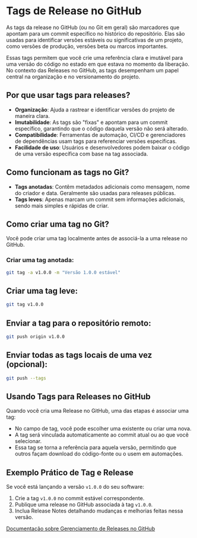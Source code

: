 # Tags de Release no GitHub

As tags da release no GitHub (ou no Git em geral) são marcadores que apontam para um commit específico no histórico do repositório. Elas são usadas para identificar versões estáveis ou significativas de um projeto, como versões de produção, versões beta ou marcos importantes.

Essas tags permitem que você crie uma referência clara e imutável para uma versão do código no estado em que estava no momento da liberação. No contexto das Releases no GitHub, as tags desempenham um papel central na organização e no versionamento do projeto.

## Por que usar tags para releases?

- **Organização**: Ajuda a rastrear e identificar versões do projeto de maneira clara.
- **Imutabilidade**: As tags são "fixas" e apontam para um commit específico, garantindo que o código daquela versão não será alterado.
- **Compatibilidade**: Ferramentas de automação, CI/CD e gerenciadores de dependências usam tags para referenciar versões específicas.
- **Facilidade de uso**: Usuários e desenvolvedores podem baixar o código de uma versão específica com base na tag associada.

## Como funcionam as tags no Git?

- **Tags anotadas**: Contêm metadados adicionais como mensagem, nome do criador e data. Geralmente são usadas para releases públicas.
- **Tags leves**: Apenas marcam um commit sem informações adicionais, sendo mais simples e rápidas de criar.

## Como criar uma tag no Git?

Você pode criar uma tag localmente antes de associá-la a uma release no GitHub.

### Criar uma tag anotada:

```bash
git tag -a v1.0.0 -m "Versão 1.0.0 estável"
```

## Criar uma tag leve:

```bash
git tag v1.0.0
```

## Enviar a tag para o repositório remoto:

```bash
git push origin v1.0.0
```

## Enviar todas as tags locais de uma vez (opcional):

```bash
git push --tags
```

## Usando Tags para Releases no GitHub

Quando você cria uma Release no GitHub, uma das etapas é associar uma tag:

- No campo de tag, você pode escolher uma existente ou criar uma nova.
- A tag será vinculada automaticamente ao commit atual ou ao que você selecionar.
- Essa tag se torna a referência para aquela versão, permitindo que outros façam download do código-fonte ou o usem em automações.

## Exemplo Prático de Tag e Release

Se você está lançando a versão `v1.0.0` do seu software:

1. Crie a tag `v1.0.0` no commit estável correspondente.
2. Publique uma release no GitHub associada à tag `v1.0.0`.
3. Inclua Release Notes detalhando mudanças e melhorias feitas nessa versão.

[Documentação sobre Gerenciamento de Releases no GitHub](https://docs.github.com/pt/repositories/releasing-projects-on-github/managing-releases-in-a-repository)
